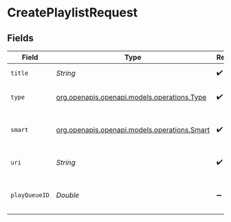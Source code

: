 # CreatePlaylistRequest


## Fields

| Field                                                                            | Type                                                                             | Required                                                                         | Description                                                                      |
| -------------------------------------------------------------------------------- | -------------------------------------------------------------------------------- | -------------------------------------------------------------------------------- | -------------------------------------------------------------------------------- |
| `title`                                                                          | *String*                                                                         | :heavy_check_mark:                                                               | name of the playlist                                                             |
| `type`                                                                           | [org.openapis.openapi.models.operations.Type](../../models/operations/Type.md)   | :heavy_check_mark:                                                               | type of playlist to create                                                       |
| `smart`                                                                          | [org.openapis.openapi.models.operations.Smart](../../models/operations/Smart.md) | :heavy_check_mark:                                                               | whether the playlist is smart or not                                             |
| `uri`                                                                            | *String*                                                                         | :heavy_check_mark:                                                               | the content URI for the playlist                                                 |
| `playQueueID`                                                                    | *Double*                                                                         | :heavy_minus_sign:                                                               | the play queue to copy to a playlist                                             |
